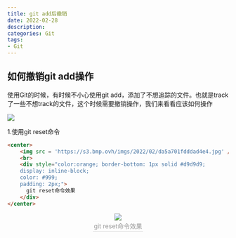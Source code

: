 ```yaml
---
title: git add后撤销
date: 2022-02-28
description: 
categories: Git
tags:
- Git
---
```



## 如何撤销git add操作 ##
使用Git的时候，有时候不小心使用git add，添加了不想追踪的文件。也就是track了一些不想track的文件，这个时候需要撤销操作，我们来看看应该如何操作

![](https://s3.bmp.ovh/imgs/2022/02/40f8615fa0e6951a.jpg)

1.使用git reset命令
```html
<center>
    <img src = 'https://s3.bmp.ovh/imgs/2022/02/da5a701fdddad4e4.jpg' />
    <br>
    <div style="color:orange; border-bottom: 1px solid #d9d9d9;
    display: inline-block;
    color: #999;
    padding: 2px;">
      git reset命令效果
  	</div>
</center>
```
<center>
    <img src = 'https://s3.bmp.ovh/imgs/2022/02/da5a701fdddad4e4.jpg' />
    <br>
    <div style="color:orange; border-bottom: 1px solid #d9d9d9;
    display: inline-block;
    color: #999;
    padding: 2px;">
      git reset命令效果
  	</div>
</center>


